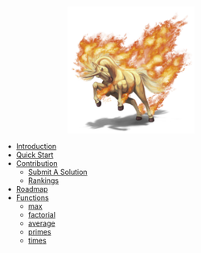 <!-- docs/_sidebar.md -->

<p align="center">
  <img src="/logo.png" width="50%">
</p>

* [Introduction](/introduction.md)
* [Quick Start](/quick-start.md)
* [Contribution](contribution.md)
    * [Submit A Solution](submit-a-solution.md)
    * [Rankings](rankings.md)
* [Roadmap](roadmap.md)
* [Functions](functions.md)
    * [max](functions.md#max)
    * [factorial](functions.md#factorial)
    * [average](functions.md#average)
    * [primes](functions.md#primes)
    * [times](functions.md#times)
